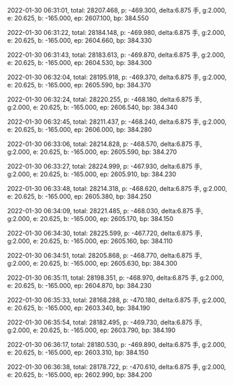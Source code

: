 2022-01-30 06:31:01, total: 28207.468, p: -469.300, delta:6.875 手, g:2.000, e: 20.625, b: -165.000, ep: 2607.100, bp: 384.550

2022-01-30 06:31:22, total: 28184.148, p: -469.980, delta:6.875 手, g:2.000, e: 20.625, b: -165.000, ep: 2604.660, bp: 384.330

2022-01-30 06:31:43, total: 28183.613, p: -469.870, delta:6.875 手, g:2.000, e: 20.625, b: -165.000, ep: 2604.530, bp: 384.300

2022-01-30 06:32:04, total: 28195.918, p: -469.370, delta:6.875 手, g:2.000, e: 20.625, b: -165.000, ep: 2605.590, bp: 384.370

2022-01-30 06:32:24, total: 28220.255, p: -468.180, delta:6.875 手, g:2.000, e: 20.625, b: -165.000, ep: 2606.540, bp: 384.340

2022-01-30 06:32:45, total: 28211.437, p: -468.240, delta:6.875 手, g:2.000, e: 20.625, b: -165.000, ep: 2606.000, bp: 384.280

2022-01-30 06:33:06, total: 28214.828, p: -468.570, delta:6.875 手, g:2.000, e: 20.625, b: -165.000, ep: 2605.590, bp: 384.270

2022-01-30 06:33:27, total: 28224.999, p: -467.930, delta:6.875 手, g:2.000, e: 20.625, b: -165.000, ep: 2605.910, bp: 384.230

2022-01-30 06:33:48, total: 28214.318, p: -468.620, delta:6.875 手, g:2.000, e: 20.625, b: -165.000, ep: 2605.380, bp: 384.250

2022-01-30 06:34:09, total: 28221.485, p: -468.030, delta:6.875 手, g:2.000, e: 20.625, b: -165.000, ep: 2605.170, bp: 384.150

2022-01-30 06:34:30, total: 28225.599, p: -467.720, delta:6.875 手, g:2.000, e: 20.625, b: -165.000, ep: 2605.160, bp: 384.110

2022-01-30 06:34:51, total: 28205.868, p: -468.770, delta:6.875 手, g:2.000, e: 20.625, b: -165.000, ep: 2605.630, bp: 384.300

2022-01-30 06:35:11, total: 28198.351, p: -468.970, delta:6.875 手, g:2.000, e: 20.625, b: -165.000, ep: 2604.870, bp: 384.230

2022-01-30 06:35:33, total: 28168.288, p: -470.180, delta:6.875 手, g:2.000, e: 20.625, b: -165.000, ep: 2603.340, bp: 384.190

2022-01-30 06:35:54, total: 28182.495, p: -469.730, delta:6.875 手, g:2.000, e: 20.625, b: -165.000, ep: 2603.790, bp: 384.190

2022-01-30 06:36:17, total: 28180.530, p: -469.890, delta:6.875 手, g:2.000, e: 20.625, b: -165.000, ep: 2603.310, bp: 384.150

2022-01-30 06:36:38, total: 28178.722, p: -470.610, delta:6.875 手, g:2.000, e: 20.625, b: -165.000, ep: 2602.990, bp: 384.200